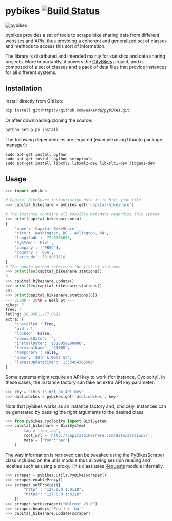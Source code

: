 pybikes [![Build Status](https://github.com/eskerda/pybikes/actions/workflows/test.yml/badge.svg)](https://github.com/eskerda/pybikes/actions/workflows/test.yml)
=======
![pybikes](http://citybik.es/files/pybikes.png)

pybikes provides a set of tools to scrape bike sharing data from different
websites and APIs, thus providing a coherent and generalized set of classes
and methods to access this sort of information.

The library is distributed and intended mainly for statistics and data
sharing projects. More importantly, it powers the [CityBikes][1] project, and
is composed of a set of classes and a pack of data files that provide instances
for all different systems.

Installation
------------

Install directly from GitHub:
```bash
pip install git+https://github.com/eskerda/pybikes.git
```

Or after downloading/cloning the source:
```bash
python setup.py install
```

The following dependencies are required (example using Ubuntu package manager):
```
sudo apt-get install python
sudo apt-get install python-setuptools
sudo apt-get install libxml2 libxml2-dev libxslt1-dev libgeos-dev
```

Usage
-----
```python
>>> import pybikes

# Capital BikeShare instantiation data is in bixi.json file
>>> capital_bikeshare = pybikes.get('capital-bikeshare')

# The instance contains all possible metadata regarding this system
>>> print(capital_bikeshare.meta)
{
    'name': 'Capital BikeShare',
    'city': 'Washington, DC - Arlington, VA',
    'longitude': -77.0363658,
    'system': 'Bixi',
    'company': ['PBSC'],
    'country': 'USA',
    'latitude': 38.8951118
}
# The update method retrieves the list of stations
>>> print(len(capital_bikeshare.stations))
0
>>> capital_bikeshare.update()
>>> print(len(capital_bikeshare.stations))
191
>>> print(capital_bikeshare.stations[0])
--- 31000 - 20th & Bell St ---
bikes: 7
free: 4
latlng: 38.8561,-77.0512
extra: {
    'installed': True,
    'uid': 1,
    'locked': False,
    'removalDate': '',
    'installDate': '1316059200000',
    'terminalName': '31000',
    'temporary': False,
    'name': '20th & Bell St',
    'latestUpdateTime': '1353454305589'
}
```

Some systems might require an API key to work (for instance, Cyclocity). In
these cases, the instance factory can take an extra API key parameter.

```python
>>> key = "This is not an API key"
>>> dublinbikes = pybikes.get('dublinbikes', key)
```

Note that pybikes works as an instance factory and, choicely, instances can be
generated by passing the right arguments to the desired class

```python
>>> from pybikes.cyclocity import BixiSystem
>>> capital_bikeshare = BixiSystem(
        tag = 'foo_tag',
        root_url = 'http://capitalbikeshare.com/data/stations/',
        meta = {'foo':'bar'}
    )
```

The way information is retrieved can be tweaked using the PyBikesScraper class
included on the utils module thus allowing session reusing and niceties such as
using a proxy. This class uses [Requests][2] module internally.

```python
>>> scraper = pybikes.utils.PyBikesScraper()
>>> scraper.enableProxy()
>>> scraper.setProxies({
        "http" : "127.0.0.1:8118",
        "https": "127.0.0.1:8118"
    })
>>> scraper.setUserAgent("Walrus™ v3.0")
>>> scraper.headers['Foo'] = 'bar'
>>> capital_bikeshare.update(scraper)
```

[1]: http://www.citybik.es              "CityBikes"
[2]: http://docs.python-requests.org    "Requests"
